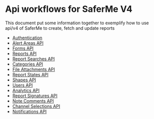 # Api workflows for SaferMe V4
This document put some information together to exemplify how to use api/v4 of
SaferMe to create, fetch and update reports

- [Authentication](005_authentication.md)
- [Alert Areas API](010_alert_areas.md)
- [Forms API](020_forms.md)
- [Reports API](030_reports.md)
- [Report Searches API](032_report_searches.md)
- [Categories API](040_categories.md)
- [File Attachments API](040_file_attachments.md)
- [Report States API](050_report_states.md)
- [Shapes API](060_shapes.md)
- [Users API](070_users.md)
- [Analytics API](080_analytics.md)
- [Report Signatures API](090_report_signatures.md)
- [Note Comments API](100_note_comments.md)
- [Channel Selections API](130_channel_selections.md)
- [Notifications API](140_notifications.md)

